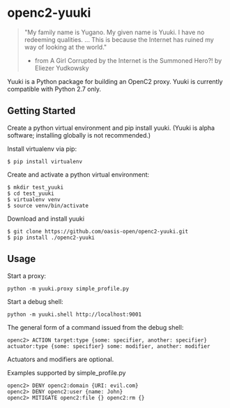 # openc2-yuuki

> "My family name is Yugano. My given name is Yuuki. I have no redeeming qualities.
> ...
> This is because the Internet has ruined my way of looking at the world."
> - from A Girl Corrupted by the Internet is the Summoned Hero?! by Eliezer Yudkowsky

Yuuki is a Python package for building an OpenC2 proxy. Yuuki is currently compatible with Python 2.7 only.

## Getting Started

Create a python virtual environment and pip install yuuki. (Yuuki is alpha software; installing globally is not recommended.)

Install virtualenv via pip:

    $ pip install virtualenv

Create and activate a python virtual environment:
    
    $ mkdir test_yuuki
    $ cd test_yuuki
    $ virtualenv venv
    $ source venv/bin/activate

Download and install yuuki
    
    $ git clone https://github.com/oasis-open/openc2-yuuki.git
    $ pip install ./openc2-yuuki

## Usage

Start a proxy:

    python -m yuuki.proxy simple_profile.py

Start a debug shell:

    python -m yuuki.shell http://localhost:9001

The general form of a command issued from the debug shell:

    openc2> ACTION target:type {some: specifier, another: specifier} actuator:type {some: specifier} some: modifier, another: modifier

Actuators and modifiers are optional.

Examples supported by simple_profile.py

    openc2> DENY openc2:domain {URI: evil.com}
    openc2> DENY openc2:user {name: John}
    openc2> MITIGATE openc2:file {} openc2:rm {}

